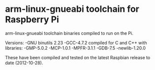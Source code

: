 arm-linux-gnueabi toolchain for Raspberry Pi
=============

arm-linux-gnueabi toolchain binaries compiled to run on the Pi.

Versions: 
-GNU binutils 2.23
-GCC-4.7.2 compiled for C and C++ with libraries:
	-GMP-5.0.2
	-MCP-1.0.1
	-MPFR-3.1.1
-GDB-7.5
-newlib-1.20.0

These have been compiled and tested on the latest Raspbian release to date (2012-10-28).

